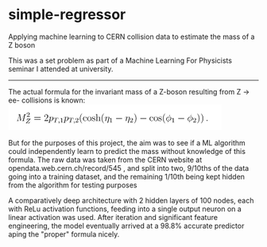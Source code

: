 # simple-regressor
Applying machine learning to CERN collision data to estimate the mass of a Z boson

This was a set problem as part of a Machine Learning For Physicists seminar I attended at university.

-------

The actual formula for the invariant mass of a Z-boson resulting from Z -> ee- collisions is known:
![Z boson invariant mass eq](equation1.PNG)

But for the purposes of this project, the aim was to see if a ML algorithm could independently learn to predict the mass without knowledge of this formula.
The raw data was taken from the CERN website at opendata.web.cern.ch/record/545 , and split into two, 9/10ths of the data going into a training dataset, and the remaining 1/10th being kept hidden from the algorithm for testing purposes

A comparatively deep architecture with 2 hidden layers of 100 nodes, each with ReLu activation functions, feeding into a single output neuron on a linear activation was used.
After iteration and significant feature engineering, the model eventually arrived at a 98.8% accurate predictor aping the "proper" formula nicely.


